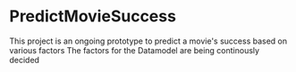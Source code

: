 # PredictMovieSuccess
This project is an ongoing prototype to predict a movie's success based on various factors
 The factors for the Datamodel are being continously decided
